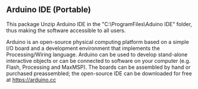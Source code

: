 ## Arduino IDE (Portable)

This package Unzip Arduino IDE in the "C:\ProgramFiles\Aduino IDE" folder, thus making the software accessible to all users.

Arduino is an open-source physical computing platform based on a simple I/O board and a development environment that implements the Processing/Wiring language. Arduino can be used to develop stand-alone interactive objects or can be connected to software on your computer (e.g. Flash, Processing and MaxMSP). The boards can be assembled by hand or purchased preassembled; the open-source IDE can be downloaded for free at https://arduino.cc

